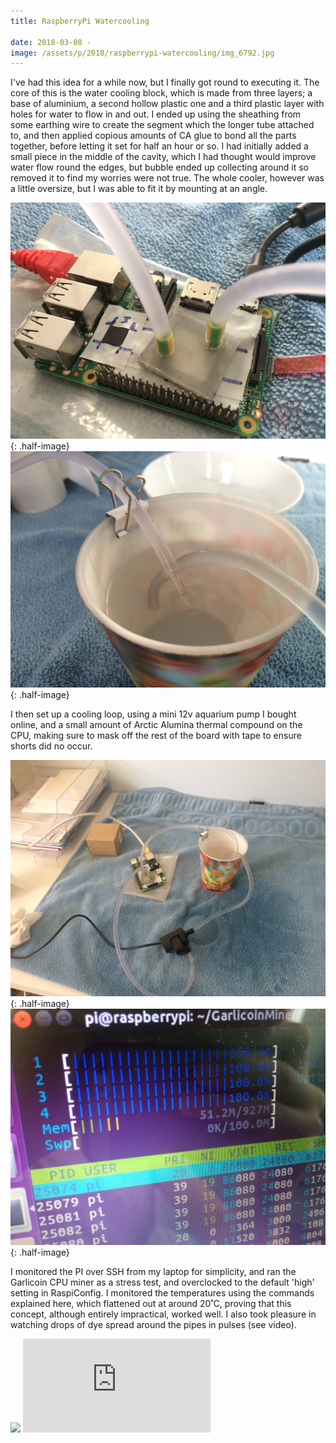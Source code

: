 ```yaml
---
title: RaspberryPi Watercooling

date: 2018-03-08 -
image: /assets/p/2018/raspberrypi-watercooling/img_6792.jpg
---
```


I've had this idea for a while now, but I finally got round to executing it.
The core of this is the water cooling block, which is made from three layers; a base of aluminium, a second hollow plastic one and a third plastic layer with holes for water to flow in and out. I ended up using the sheathing from some earthing wire to create the segment which the longer tube attached to, and then applied copious amounts of CA glue to bond all the parts together, before letting it set for half an hour or so. I had initially added a small piece in the middle of the cavity, which I had thought would improve water flow round the edges, but bubble ended up collecting around it so removed it to find my worries were not true. The whole cooler, however was a little oversize, but I was able to fit it by mounting at an angle.

![](/assets/p/2018/raspberrypi-watercooling/img_6792.jpg){: .half-image}
![](/assets/p/2018/raspberrypi-watercooling/img_6791.jpg){: .half-image}

I then set up a cooling loop, using a mini 12v aquarium pump I bought online, and a small amount of Arctic Alumina thermal compound on the CPU, making sure to mask off the rest of the board with tape to ensure shorts did no occur.

![](/assets/p/2018/raspberrypi-watercooling/img_6790.jpg){: .half-image}
![](/assets/p/2018/raspberrypi-watercooling/img_6794.jpg){: .half-image}

I monitored the PI over SSH from my laptop for simplicity, and ran the Garlicoin CPU miner as a stress test, and overclocked to the default 'high' setting in RaspiConfig. I monitored the temperatures using the commands explained here, which flattened out at around 20˚C, proving that this concept, although entirely impractical, worked well. I also took pleasure in watching drops of dye spread around the pipes in pulses (see video).

<div>
  <img class="half-image" src="img_6796.jpg">
  <iframe class="half-image" src="https://www.youtube.com/embed/hgnU9K_aeco?rel=0" frameborder="0" allow="autoplay; encrypted-media" allowfullscreen></iframe>
</div>

